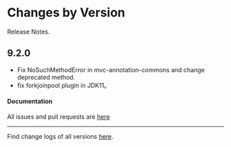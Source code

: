 Changes by Version
==================
Release Notes.

9.2.0
------------------

* Fix NoSuchMethodError in mvc-annotation-commons and change deprecated method.
* fix forkjoinpool plugin in JDK11。

#### Documentation


All issues and pull requests are [here](https://github.com/apache/skywalking/milestone/204?closed=1)

------------------
Find change logs of all versions [here](changes).
